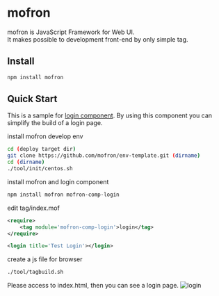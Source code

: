 # mofron

mofron is JavaScript Framework for Web UI.<br>
It makes possible to development front-end by only simple tag.

## Install

```bash
npm install mofron
```

## Quick Start
This is a sample for [login component](https://github.com/simpart/mofron-comp-login.git).
By using this component you can simplify the build of a login page.

install mofron develop env

```bash
cd (deploy target dir)
git clone https://github.com/mofron/env-template.git (dirname)
cd (dirname)
./tool/init/centos.sh
```

install mofron and login component

```bash
npm install mofron mofron-comp-login
```


edit tag/index.mof

```xml
<require>
    <tag module='mofron-comp-login'>login</tag>
</require>

<login title='Test Login'></login>
```

create a js file for browser 

```bash
./tool/tagbuild.sh
```

Please access to index.html, then you can see a login page.
![login](https://raw.githubusercontent.com/mofron/mofron/image/image/login-comp.png)
